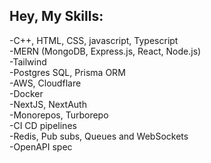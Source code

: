 ## Hey, My Skills:

-C++, HTML, CSS, javascript, Typescript<br>
-MERN (MongoDB, Express.js, React, Node.js)<br>
-Tailwind<br>
-Postgres SQL, Prisma ORM<br>
-AWS, Cloudflare<br>
-Docker<br>
-NextJS, NextAuth<br>
-Monorepos, Turborepo<br>
-CI CD pipelines<br>
-Redis, Pub subs, Queues and WebSockets<br>
-OpenAPI spec<br>
